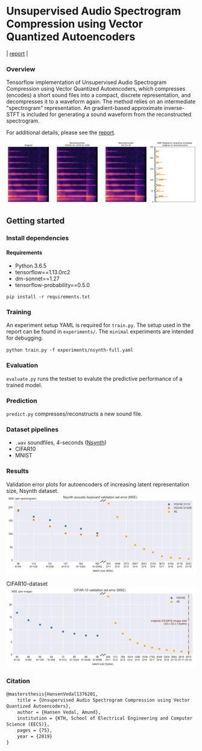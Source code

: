 # Unsupervised Audio Spectrogram Compression using Vector Quantized Autoencoders

| [report](http://kth.diva-portal.org/smash/record.jsf?pid=diva2%3A1376201&dswid=4801) |


### Overview 
Tensorflow implementation of Unsupervised Audio Spectrogram Compression using Vector Quantized Autoencoders, which compresses (encodes) a short sound files into a compact, discrete representation, and decompresses it to a waveform again. The method relies on an intermediate "spectrogram" representation. An gradient-based approximate inverse-STFT is included for generating a sound waveform from the reconstructed spectrogram.

For additional details, please see the [report](http://kth.diva-portal.org/smash/record.jsf?pid=diva2%3A1376201&dswid=4801).

![error-freq-reponse](images/error-freq-response.jpg)

## Getting started
### Install dependencies
#### Requirements
- Python 3.6.5
- tensorflow==1.13.0rc2
- dm-sonnet==1.27
- tensorflow-probability==0.5.0
```
pip install -r requirements.txt
```

### Training
An experiment setup YAML is required for `train.py`. The setup used in the report can be found in `experiments/`. The `minimal` experiments are intended for debugging. 

`python train.py -f experiments/nsynth-full.yaml`

### Evaluation
`evaluate.py` runs the testset to evalute the predictive performance of a trained model.

### Prediction
`predict.py` compresses/reconstructs a new sound file.

### Dataset pipelines
- `.wav` soundfiles, 4-seconds ([Nsynth](https://magenta.tensorflow.org/datasets/nsynth#files))
- CIFAR10
- MNIST

### Results
Validation error plots for autoencoders of increasing latent representation size, Nsynth dataset.
![error-val-nsynth](images/error-val-nsynth.png)

CIFAR10-dataset
![error-val-cifar10](images/error-val-cifar10.png)

### Citation
```
@mastersthesis{HansenVedal1376201,
	title = {Unsupervised Audio Spectrogram Compression using Vector Quantized Autoencoders},	
	author = {Hansen Vedal, Amund},
	institution = {KTH, School of Electrical Engineering and Computer Science (EECS)},
	pages = {75},
	year = {2019}
}
```

